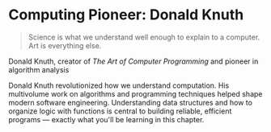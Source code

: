 
# Computing Pioneer: Donald Knuth

> Science is what we understand well enough to explain to a computer. Art is
> everything else.

Donald Knuth, creator of *The Art of Computer Programming* and pioneer in
algorithm analysis

Donald Knuth revolutionized how we understand computation. His multivolume work
on algorithms and programming techniques helped shape modern software
engineering. Understanding data structures and how to organize logic with
functions is central to building reliable, efficient programs — exactly what
you'll be learning in this chapter.


